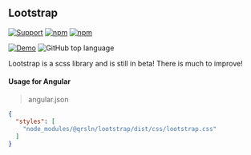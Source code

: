 ## Lootstrap

[![Support](https://img.shields.io/badge/Patreon-whitesmoke?style=for-the-badge)](https://www.patreon.com/qrsln)
[![npm](https://img.shields.io/npm/v/@qrsln/lootstrap?style=for-the-badge)](https://www.npmjs.com/package/@qrsln/lootstrap)
[![npm](https://img.shields.io/npm/dm/@qrsln/lootstrap?style=for-the-badge)](https://npmcharts.com/compare/@qrsln/lootstrap?minimal=true)

[![Demo](https://img.shields.io/badge/Demo-Usage-orange?style=for-the-badge)](https://krsln.github.io/Showcase/Lootstrap)
![GitHub top language](https://img.shields.io/github/languages/top/krsln/LootStrap?style=for-the-badge)

Lootstrap is a scss library and is still in beta! There is much to improve!

#### Usage for Angular
> angular.json

````json
{
  "styles": [
    "node_modules/@qrsln/lootstrap/dist/css/lootstrap.css"
  ]
}
````